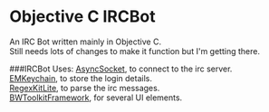 Objective C IRCBot
==================

An IRC Bot written mainly in Objective C.  
Still needs lots of changes to make it function but I'm getting there.  
  
  
###IRCBot Uses:
[AsyncSocket](http://code.google.com/p/cocoaasyncsocket/), to connect to the irc server.  
[EMKeychain](http://extendmac.com/EMKeychain/), to store the login details.  
[RegexKitLite](http://regexkit.sourceforge.net/), to parse the irc messages.  
[BWToolkitFramework](http://www.brandonwalkin.com/bwtoolkit/), for several UI elements.  